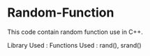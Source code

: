 # Random-Function
This code contain random function use in C++.

Library Used : <cstdlib>
Functions Used : rand(), srand()
